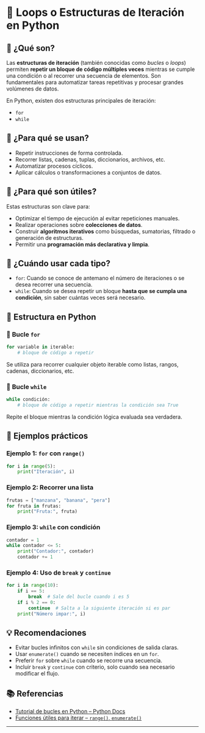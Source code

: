 
# 🔁 **Loops o Estructuras de Iteración en Python**

## 📌 **¿Qué son?**

Las **estructuras de iteración** (también conocidas como *bucles* o *loops*) permiten **repetir un bloque de código múltiples veces** mientras se cumple una condición o al recorrer una secuencia de elementos. Son fundamentales para automatizar tareas repetitivas y procesar grandes volúmenes de datos.

En Python, existen dos estructuras principales de iteración:

- `for`
- `while`


## 🎯 **¿Para qué se usan?**

- Repetir instrucciones de forma controlada.
- Recorrer listas, cadenas, tuplas, diccionarios, archivos, etc.
- Automatizar procesos cíclicos.
- Aplicar cálculos o transformaciones a conjuntos de datos.


## 🧠 **¿Para qué son útiles?**

Estas estructuras son clave para:

- Optimizar el tiempo de ejecución al evitar repeticiones manuales.
- Realizar operaciones sobre **colecciones de datos**.
- Construir **algoritmos iterativos** como búsquedas, sumatorias,
  filtrado o generación de estructuras.
- Permitir una **programación más declarativa y limpia**.


## 📅 **¿Cuándo usar cada tipo?**

- `for`: Cuando se conoce de antemano el número de iteraciones o se
  desea recorrer una secuencia.
- `while`: Cuando se desea repetir un bloque **hasta que se cumpla una
  condición**, sin saber cuántas veces será necesario.


## 🧱 **Estructura en Python**

### 🔹 **Bucle `for`**

``` python
for variable in iterable:
    # bloque de código a repetir
```

Se utiliza para recorrer cualquier objeto iterable como listas, rangos,
cadenas, diccionarios, etc.

### 🔹 **Bucle `while`**

``` python
while condición:
    # bloque de código a repetir mientras la condición sea True
```

Repite el bloque mientras la condición lógica evaluada sea verdadera.


## 🧪 **Ejemplos prácticos**

### **Ejemplo 1: `for` con `range()`**

``` python
for i in range(5):
    print("Iteración", i)
```

### **Ejemplo 2: Recorrer una lista**

``` python
frutas = ["manzana", "banana", "pera"]
for fruta in frutas:
    print("Fruta:", fruta)
```

### **Ejemplo 3: `while` con condición**

``` python
contador = 1
while contador <= 5:
    print("Contador:", contador)
    contador += 1
```

### Ejemplo 4: Uso de `break` y `continue`

``` python
for i in range(10):
    if i == 5:
        break  # Sale del bucle cuando i es 5
    if i % 2 == 0:
        continue  # Salta a la siguiente iteración si es par
    print("Número impar:", i)
```


## 💡 **Recomendaciones**

- Evitar bucles infinitos con `while` sin condiciones de salida claras.
- Usar `enumerate()` cuando se necesiten índices en un `for`.
- Preferir `for` sobre `while` cuando se recorre una secuencia.
- Incluir `break` y `continue` con criterio, solo cuando sea necesario
  modificar el flujo.


## 📚 **Referencias**

- [Tutorial de bucles en Python – Python
  Docs](https://docs.python.org/3/tutorial/controlflow.html#for-statements)
- [Funciones útiles para iterar – `range()`,
  `enumerate()`](https://docs.python.org/3/library/functions.html#func-range)

------------------------------------------------------------------------
